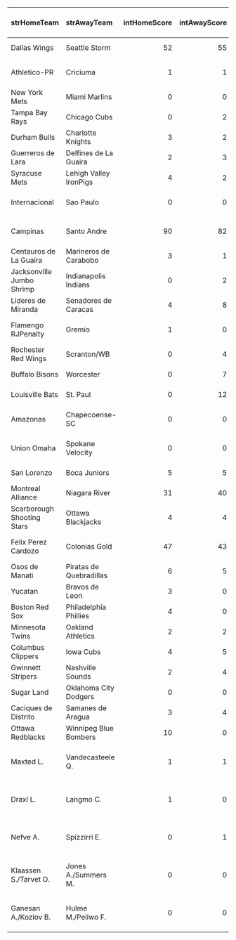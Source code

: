 | strHomeTeam                | strAwayTeam             |   intHomeScore |   intAwayScore | strStatus      | strCountry        | strLeague                       | Sport Code        | TV Listing Link                                                                                                 | Rating Image                                                                                                                               |
|:---------------------------|:------------------------|---------------:|---------------:|:---------------|:------------------|:--------------------------------|:------------------|:----------------------------------------------------------------------------------------------------------------|:-------------------------------------------------------------------------------------------------------------------------------------------|
| Dallas Wings               | Seattle Storm           |             52 |             55 | 3rd Quarter 5  | USA               | WNBA                            | Basketball        | <a href="https://www.wnba.com/schedule?season=2024&month=all">WNBA Schedule</a>                                 | <img src="https://raw.githubusercontent.com/BlakeDuncan25/Donut-SVG-Ratings/bac4e4a278175106499642192132b1786a9aec38/71.0.svg" alt="71.0"> |
| Athletico-PR               | Criciuma                |              1 |              1 | 54             | BRAZIL            | Serie A                         | Soccer            | <a href="https://www.livesoccertv.com/schedules/">Live Soccer TV</a>                                            | <img src="https://raw.githubusercontent.com/BlakeDuncan25/Donut-SVG-Ratings/bac4e4a278175106499642192132b1786a9aec38/65.0.svg" alt="65.0"> |
| New York Mets              | Miami Marlins           |              0 |              0 | 5th Inning     | USA               | MLB                             | Baseball          | <a href="https://www.mlb.com/schedule">MLB Schedule</a>                                                         | <img src="https://raw.githubusercontent.com/BlakeDuncan25/Donut-SVG-Ratings/bac4e4a278175106499642192132b1786a9aec38/59.0.svg" alt="59.0"> |
| Tampa Bay Rays             | Chicago Cubs            |              0 |              2 | 6th Inning     | USA               | MLB                             | Baseball          | <a href="https://www.mlb.com/schedule">MLB Schedule</a>                                                         | <img src="https://raw.githubusercontent.com/BlakeDuncan25/Donut-SVG-Ratings/bac4e4a278175106499642192132b1786a9aec38/53.0.svg" alt="53.0"> |
| Durham Bulls               | Charlotte Knights       |              3 |              2 | 6th Inning     | USA               | IL - First stage                | Baseball          | <a href="http://milb.tv/">MiLB.TV</a>                                                                           | <img src="https://raw.githubusercontent.com/BlakeDuncan25/Donut-SVG-Ratings/bac4e4a278175106499642192132b1786a9aec38/52.0.svg" alt="52.0"> |
| Guerreros de Lara          | Delfines de La Guaira   |              2 |              3 | 7th Inning     | VENEZUELA         | LMBP                            | Baseball          | <a href="https://www.youtube.com/@LMBPVE/streams">YouTube</a>                                                   | <img src="https://raw.githubusercontent.com/BlakeDuncan25/Donut-SVG-Ratings/bac4e4a278175106499642192132b1786a9aec38/46.0.svg" alt="46.0"> |
| Syracuse Mets              | Lehigh Valley IronPigs  |              4 |              2 | 6th Inning     | USA               | IL - First stage                | Baseball          | <a href="http://milb.tv/">MiLB.TV</a>                                                                           | <img src="https://raw.githubusercontent.com/BlakeDuncan25/Donut-SVG-Ratings/bac4e4a278175106499642192132b1786a9aec38/41.0.svg" alt="41.0"> |
| Internacional              | Sao Paulo               |              0 |              0 | 51             | BRAZIL            | Serie A                         | Soccer            | <a href="https://www.livesoccertv.com/schedules/">Live Soccer TV</a>                                            | <img src="https://raw.githubusercontent.com/BlakeDuncan25/Donut-SVG-Ratings/bac4e4a278175106499642192132b1786a9aec38/39.0.svg" alt="39.0"> |
| Campinas                   | Santo Andre             |             90 |             82 | 4th Quarter 10 | BRAZIL            | LBF Women - Play Offs           | Basketball        | <a href="https://www.youtube.com/@LiveBasketballBR/streams">YouTube</a>                                         | <img src="https://raw.githubusercontent.com/BlakeDuncan25/Donut-SVG-Ratings/bac4e4a278175106499642192132b1786a9aec38/36.0.svg" alt="36.0"> |
| Centauros de La Guaira     | Marineros de Carabobo   |              3 |              1 | 7th Inning     | VENEZUELA         | LMBP                            | Baseball          | <a href="https://www.youtube.com/@LMBPVE/streams">YouTube</a>                                                   | <img src="https://raw.githubusercontent.com/BlakeDuncan25/Donut-SVG-Ratings/bac4e4a278175106499642192132b1786a9aec38/31.0.svg" alt="31.0"> |
| Jacksonville Jumbo Shrimp  | Indianapolis Indians    |              0 |              2 | 5th Inning     | USA               | IL - First stage                | Baseball          | <a href="http://milb.tv/">MiLB.TV</a>                                                                           | <img src="https://raw.githubusercontent.com/BlakeDuncan25/Donut-SVG-Ratings/bac4e4a278175106499642192132b1786a9aec38/27.0.svg" alt="27.0"> |
| Lideres de Miranda         | Senadores de Caracas    |              4 |              8 | 8th Inning     | VENEZUELA         | LMBP                            | Baseball          | <a href="https://www.youtube.com/@LMBPVE/streams">YouTube</a>                                                   | <img src="https://raw.githubusercontent.com/BlakeDuncan25/Donut-SVG-Ratings/bac4e4a278175106499642192132b1786a9aec38/25.0.svg" alt="25.0"> |
| Flamengo RJPenalty         | Gremio                  |              1 |              0 | 52             | BRAZIL            | Serie A                         | Soccer            | <a href="https://www.livesoccertv.com/schedules/">Live Soccer TV</a>                                            | <img src="https://raw.githubusercontent.com/BlakeDuncan25/Donut-SVG-Ratings/bac4e4a278175106499642192132b1786a9aec38/19.0.svg" alt="19.0"> |
| Rochester Red Wings        | Scranton/WB             |              0 |              4 | 6th Inning     | USA               | IL - First stage                | Baseball          | <a href="http://milb.tv/">MiLB.TV</a>                                                                           | <img src="https://raw.githubusercontent.com/BlakeDuncan25/Donut-SVG-Ratings/bac4e4a278175106499642192132b1786a9aec38/12.0.svg" alt="12.0"> |
| Buffalo Bisons             | Worcester               |              0 |              7 | 6th Inning     | USA               | IL - First stage                | Baseball          | <a href="http://milb.tv/">MiLB.TV</a>                                                                           | <img src="https://raw.githubusercontent.com/BlakeDuncan25/Donut-SVG-Ratings/bac4e4a278175106499642192132b1786a9aec38/1.0.svg" alt="1.0">   |
| Louisville Bats            | St. Paul                |              0 |             12 | 6th Inning     | USA               | IL - First stage                | Baseball          | <a href="http://milb.tv/">MiLB.TV</a>                                                                           | <img src="https://raw.githubusercontent.com/BlakeDuncan25/Donut-SVG-Ratings/bac4e4a278175106499642192132b1786a9aec38/1.0.svg" alt="1.0">   |
| Amazonas                   | Chapecoense-SC          |              0 |              0 | 14             | BRAZIL            | Serie B                         | Soccer            | <a href="https://www.livesoccertv.com/schedules/">Live Soccer TV</a>                                            | <img src="https://raw.githubusercontent.com/BlakeDuncan25/Donut-SVG-Ratings/bac4e4a278175106499642192132b1786a9aec38/nan.svg" alt="nan">   |
| Union Omaha                | Spokane Velocity        |              0 |              0 | 8              | USA               | USL League One Cup              | Soccer            | <a href="#N/A"></a>                                                                                             | <img src="https://raw.githubusercontent.com/BlakeDuncan25/Donut-SVG-Ratings/bac4e4a278175106499642192132b1786a9aec38/nan.svg" alt="nan">   |
| San Lorenzo                | Boca Juniors            |              5 |              5 | 1st Quarter 4  | ARGENTINA         | Liga A - Play Offs              | Basketball        | <a href="https://www.basquetpass.tv/">Basquet Pass</a>                                                          | <img src="https://raw.githubusercontent.com/BlakeDuncan25/Donut-SVG-Ratings/bac4e4a278175106499642192132b1786a9aec38/nan.svg" alt="nan">   |
| Montreal Alliance          | Niagara River           |             31 |             40 | 2nd Quarter 7  | CANADA            | CEBL                            | Basketball        | <a href="https://plus.cebl.ca/">CEBL+</a>                                                                       | <img src="https://raw.githubusercontent.com/BlakeDuncan25/Donut-SVG-Ratings/bac4e4a278175106499642192132b1786a9aec38/nan.svg" alt="nan">   |
| Scarborough Shooting Stars | Ottawa Blackjacks       |              4 |              4 | 1st Quarter 3  | CANADA            | CEBL                            | Basketball        | <a href="https://plus.cebl.ca/">CEBL+</a>                                                                       | <img src="https://raw.githubusercontent.com/BlakeDuncan25/Donut-SVG-Ratings/bac4e4a278175106499642192132b1786a9aec38/nan.svg" alt="nan">   |
| Felix Perez Cardozo        | Colonias Gold           |             47 |             43 | 2nd Quarter 10 | PARAGUAY          | LNB - Apertura - Winners        | Basketball        | -                                                                                                               | <img src="https://raw.githubusercontent.com/BlakeDuncan25/Donut-SVG-Ratings/bac4e4a278175106499642192132b1786a9aec38/nan.svg" alt="nan">   |
| Osos de Manati             | Piratas de Quebradillas |              6 |              5 | 1st Quarter 3  | PUERTO RICO       | BSN                             | Basketball        | <a href="https://www.youtube.com/@BaloncestoSuperiorNacionalPR/streams">YouTube</a>                             | <img src="https://raw.githubusercontent.com/BlakeDuncan25/Donut-SVG-Ratings/bac4e4a278175106499642192132b1786a9aec38/nan.svg" alt="nan">   |
| Yucatan                    | Bravos de Leon          |              3 |              0 | 3rd Inning     | MEXICO            | LMB                             | Baseball          | <a href="https://www.youtube.com/results?search_query=liga+mexicana+de+beisbol&sp=EgJAAQ%253D%253D">YouTube</a> | <img src="https://raw.githubusercontent.com/BlakeDuncan25/Donut-SVG-Ratings/bac4e4a278175106499642192132b1786a9aec38/nan.svg" alt="nan">   |
| Boston Red Sox             | Philadelphia Phillies   |              4 |              0 | 4th Inning     | USA               | MLB                             | Baseball          | <a href="https://www.mlb.com/schedule">MLB Schedule</a>                                                         | <img src="https://raw.githubusercontent.com/BlakeDuncan25/Donut-SVG-Ratings/bac4e4a278175106499642192132b1786a9aec38/nan.svg" alt="nan">   |
| Minnesota Twins            | Oakland Athletics       |              2 |              2 | 2nd Inning     | USA               | MLB                             | Baseball          | <a href="https://www.mlb.com/schedule">MLB Schedule</a>                                                         | <img src="https://raw.githubusercontent.com/BlakeDuncan25/Donut-SVG-Ratings/bac4e4a278175106499642192132b1786a9aec38/nan.svg" alt="nan">   |
| Columbus Clippers          | Iowa Cubs               |              4 |              5 | 3rd Inning     | USA               | IL - First stage                | Baseball          | <a href="http://milb.tv/">MiLB.TV</a>                                                                           | <img src="https://raw.githubusercontent.com/BlakeDuncan25/Donut-SVG-Ratings/bac4e4a278175106499642192132b1786a9aec38/nan.svg" alt="nan">   |
| Gwinnett Stripers          | Nashville Sounds        |              2 |              4 | 4th Inning     | USA               | IL - First stage                | Baseball          | <a href="http://milb.tv/">MiLB.TV</a>                                                                           | <img src="https://raw.githubusercontent.com/BlakeDuncan25/Donut-SVG-Ratings/bac4e4a278175106499642192132b1786a9aec38/nan.svg" alt="nan">   |
| Sugar Land                 | Oklahoma City Dodgers   |              0 |              0 | 1st Inning     | USA               | PCL - First stage               | Baseball          | <a href="http://milb.tv/">MiLB.TV</a>                                                                           | <img src="https://raw.githubusercontent.com/BlakeDuncan25/Donut-SVG-Ratings/bac4e4a278175106499642192132b1786a9aec38/nan.svg" alt="nan">   |
| Caciques de Distrito       | Samanes de Aragua       |              3 |              4 | 3rd Inning     | VENEZUELA         | LMBP                            | Baseball          | <a href="https://www.youtube.com/@LMBPVE/streams">YouTube</a>                                                   | <img src="https://raw.githubusercontent.com/BlakeDuncan25/Donut-SVG-Ratings/bac4e4a278175106499642192132b1786a9aec38/nan.svg" alt="nan">   |
| Ottawa Redblacks           | Winnipeg Blue Bombers   |             10 |              0 | 1st Quarter 15 | CANADA            | CFL                             | American Football | <a href="https://www.cfl.ca/plus/">CFL+</a>                                                                     | <img src="https://raw.githubusercontent.com/BlakeDuncan25/Donut-SVG-Ratings/bac4e4a278175106499642192132b1786a9aec38/nan.svg" alt="nan">   |
| Maxted L.                  | Vandecasteele Q.        |              1 |              1 | Set 3          | ITF MEN - SINGLES | M25 Wichita, KS (USA), hard     | Tennis            | <a href="#N/A"></a>                                                                                             | <img src="https://raw.githubusercontent.com/BlakeDuncan25/Donut-SVG-Ratings/bac4e4a278175106499642192132b1786a9aec38/nan.svg" alt="nan">   |
| Draxl L.                   | Langmo C.               |              1 |              0 | Set 2          | ITF MEN - SINGLES | M25 Wichita, KS (USA), hard     | Tennis            | <a href="#N/A"></a>                                                                                             | <img src="https://raw.githubusercontent.com/BlakeDuncan25/Donut-SVG-Ratings/bac4e4a278175106499642192132b1786a9aec38/nan.svg" alt="nan">   |
| Nefve A.                   | Spizzirri E.            |              0 |              1 | Set 2          | ITF MEN - SINGLES | M25 Wichita, KS (USA), hard     | Tennis            | <a href="#N/A"></a>                                                                                             | <img src="https://raw.githubusercontent.com/BlakeDuncan25/Donut-SVG-Ratings/bac4e4a278175106499642192132b1786a9aec38/nan.svg" alt="nan">   |
| Klaassen S./Tarvet O.      | Jones A./Summers M.     |              0 |              0 | Set 1          | ITF MEN - DOUBLES | M15 San Diego, CA 3 (USA), hard | Tennis            | <a href="https://live.itftennis.com/en/live-streams/">ITF Live Streams</a>                                      | <img src="https://raw.githubusercontent.com/BlakeDuncan25/Donut-SVG-Ratings/bac4e4a278175106499642192132b1786a9aec38/nan.svg" alt="nan">   |
| Ganesan A./Kozlov B.       | Hulme M./Peliwo F.      |              0 |              0 | Set 1          | ITF MEN - DOUBLES | M25 Wichita, KS (USA), hard     | Tennis            | <a href="#N/A"></a>                                                                                             | <img src="https://raw.githubusercontent.com/BlakeDuncan25/Donut-SVG-Ratings/bac4e4a278175106499642192132b1786a9aec38/nan.svg" alt="nan">   |